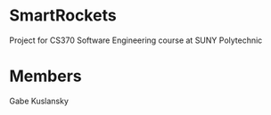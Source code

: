 # SmartRockets
Project for CS370 Software Engineering course at SUNY Polytechnic

# Members
Gabe Kuslansky
